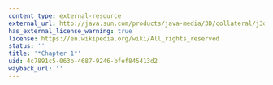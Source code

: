 ```yaml
---
content_type: external-resource
external_url: http://java.sun.com/products/java-media/3D/collateral/j3d_tutorial_ch1.pdf
has_external_license_warning: true
license: https://en.wikipedia.org/wiki/All_rights_reserved
status: ''
title: '*Chapter 1*'
uid: 4c7891c5-063b-4687-9246-bfef845413d2
wayback_url: ''
---
```

